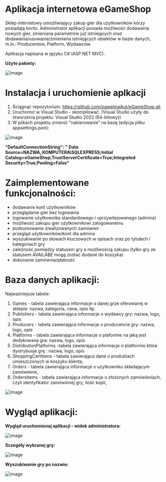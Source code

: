 # Aplikacja internetowa eGameShop 

Sklep internetowy umożliwiający zakup gier dla użytkowników kórzy posiadają konto. Administrator aplikacji posiada możliwość dodawania nowych gier, zmieniana parametrów już istniejących oraz dodawania/usuwania/zmieniana istniejących obiektów w bazie danych, m.in.: Producentów, Platform, Wydawców.

Aplikacja napisana w języku C# (ASP.NET MVC). 

**Użyte pakiety:**

![image](https://user-images.githubusercontent.com/91788789/219944004-f25d2c69-d1b9-443d-a32c-1ac2a5c23677.png)

# Instalacja i uruchomienie aplkacji

1) Ściągnąć repozytorium:  https://github.com/pawelmajkut/eGameShop.git
2) Uruchomić w Visual Studio - skompilować. (Visual Studio użyty do stworzenia projektu: Visual Studio 2022 (64-bitowy)) 
3) W plikach projektu zmienić "nakierowanie" na bazę (edycja pliku appsettings.json): 

![image](https://user-images.githubusercontent.com/91788789/219944162-663cf37b-d005-4590-a351-738db3a3618c.png)

**"DefaultConnectionString": " Data Source=NAZWA_KOMPUTERA\\SQLEXPRESS;Initial Catalog=eGameShop;TrustServerCertificate=True;Integrated Security=True;Pooling=False"**

# Zaimplementowane funkcjonalności:
- dodawanie kont użytkowników
- przeglądanie gier bez logowania 
- logowanie użytkownika standardowego i uprzywilejowanego (admina)
- możliwość zakupu gier użytkownikowi zalogowanemu 
- podsumowanie zrealizowanych zamówień 
- przegląd użytkowników/kont dla admina
- wyszukiwanie po słowach kluczowych w opisach oraz po tytułach i kategoriach gry
- zależność pomiędzy statusem gry a możliwością zakupu (tylko gry ze statusem AVAILABE mogą zostać dodane do koszyka)
- dokonanie zamównia/płatność

# Baza danych aplikacji: 

Najważniejsze tabele:

1) Games - tabela zawierająca informacje o danej grze oferowanej w sklepie: nazwa, kategoria, cena, opis itp.
2) Publishers - tabela zawierająca informacje o wydawcy gry: nazwa, logo, opis
3) Producers - tabela zawierająca informacje o producencie gry: nazwa, logo, opis
4) Platforms - tabela zawierająca informacje o plaformie na jaką jest dedykowana gra: nazwa, logo, opis
5) DistributionPlatforms -tabela zawierająca informacje o platformie która dystrybuuje grę : nazwa, logo, opis
6) ShoppingCartItems - tabela zawierająca dane o produktach umieszczonych w koszyku klienta,
7) Orders - tabela zawierająca informacje o użytkowniku składającym zamówienie, 
8) OrdersItems - tabela zawierająca informacje o złożonych zamówieniach, czyli identyfikator zamówionej gry, ilość kopii, 


![image](https://user-images.githubusercontent.com/91788789/219945354-bf5d3108-f272-43eb-9cc4-17382304a17b.png)



# Wygląd aplikacji:

**Wygląd uruchomionej aplikacji - widok administratora:**

![image](https://user-images.githubusercontent.com/91788789/219944791-26064e46-0ad2-444d-b696-23e46ebb4a80.png)

**Sczegóły wybranej gry:**

![image](https://user-images.githubusercontent.com/91788789/219945039-778931f2-271a-4a30-a5d7-920e734830e2.png)

**Wyszukiwanie gry po nazwie:**

![image](https://user-images.githubusercontent.com/91788789/219945060-ac9357f6-eb3e-4e92-920c-35ad37301123.png)




